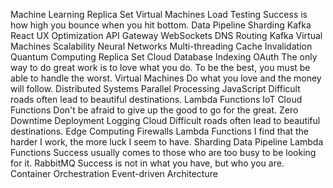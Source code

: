 Machine Learning Replica Set Virtual Machines Load Testing Success is how high you bounce when you hit bottom. Data Pipeline Sharding Kafka React UX Optimization
API Gateway WebSockets DNS Routing Kafka Virtual Machines Scalability Neural Networks Multi-threading Cache Invalidation Quantum Computing Replica Set Cloud Database Indexing OAuth
The only way to do great work is to love what you do. To be the best, you must be able to handle the worst. Virtual Machines Do what you love and the money will follow. Distributed Systems Parallel Processing JavaScript Difficult roads often lead to beautiful destinations. Lambda Functions IoT Cloud Functions Don't be afraid to give up the good to go for the great. Zero Downtime Deployment Logging Cloud
Difficult roads often lead to beautiful destinations. Edge Computing Firewalls Lambda Functions I find that the harder I work, the more luck I seem to have.
Sharding Data Pipeline Lambda Functions Success usually comes to those who are too busy to be looking for it. RabbitMQ Success is not in what you have, but who you are. Container Orchestration Event-driven Architecture

